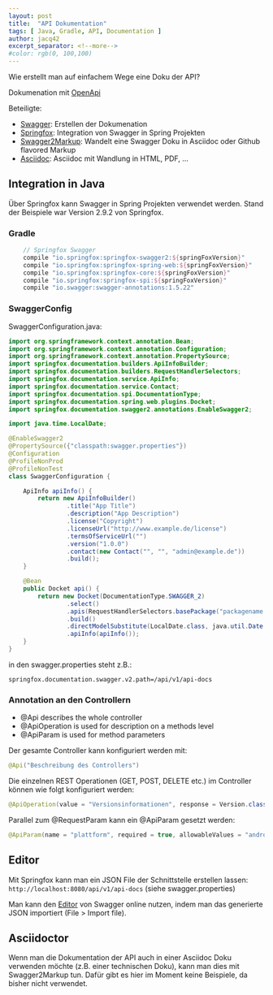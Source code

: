 ```yaml
---
layout: post
title:  "API Dokumentation"
tags: [ Java, Gradle, API, Documentation ]
author: jacq42
excerpt_separator: <!--more-->
#color: rgb(0, 100,100)
---
```


Wie erstellt man auf einfachem Wege eine Doku der API?

<!--more-->
 
Dokumenation mit [OpenApi](https://www.openapis.org/)

Beteiligte: 
* [Swagger](https://swagger.io/): Erstellen der Dokumenation
* [Springfox](https://github.com/springfox/springfox): Integration von Swagger in Spring Projekten
* [Swagger2Markup](https://github.com/Swagger2Markup): Wandelt eine Swagger Doku in Asciidoc oder Github flavored Markup
* [Asciidoc](http://asciidoctor.org/): Asciidoc mit Wandlung in HTML, PDF, ...

## Integration in Java

Über Springfox kann Swagger in Spring Projekten verwendet werden. Stand der Beispiele war Version 2.9.2 von Springfox.

### Gradle 

```groovy
	// Springfox Swagger
    compile "io.springfox:springfox-swagger2:${springFoxVersion}"
    compile "io.springfox:springfox-spring-web:${springFoxVersion}"
    compile "io.springfox:springfox-core:${springFoxVersion}"
    compile "io.springfox:springfox-spi:${springFoxVersion}"
    compile "io.swagger:swagger-annotations:1.5.22"
```

### SwaggerConfig

SwaggerConfiguration.java:

```java
import org.springframework.context.annotation.Bean;
import org.springframework.context.annotation.Configuration;
import org.springframework.context.annotation.PropertySource;
import springfox.documentation.builders.ApiInfoBuilder;
import springfox.documentation.builders.RequestHandlerSelectors;
import springfox.documentation.service.ApiInfo;
import springfox.documentation.service.Contact;
import springfox.documentation.spi.DocumentationType;
import springfox.documentation.spring.web.plugins.Docket;
import springfox.documentation.swagger2.annotations.EnableSwagger2;

import java.time.LocalDate;

@EnableSwagger2
@PropertySource({"classpath:swagger.properties"})
@Configuration
@ProfileNonProd
@ProfileNonTest
class SwaggerConfiguration {

    ApiInfo apiInfo() {
        return new ApiInfoBuilder()
                .title("App Title")
                .description("App Description")
                .license("Copyright")
                .licenseUrl("http://www.example.de/license")
                .termsOfServiceUrl("")
                .version("1.0.0")
                .contact(new Contact("", "", "admin@example.de"))
                .build();
    }

    @Bean
    public Docket api() {
        return new Docket(DocumentationType.SWAGGER_2)
                .select()
                .apis(RequestHandlerSelectors.basePackage("packagename.rest.v1"))
                .build()
                .directModelSubstitute(LocalDate.class, java.util.Date.class)
                .apiInfo(apiInfo());
    }
}
```

in den swagger.properties steht z.B.:
```
springfox.documentation.swagger.v2.path=/api/v1/api-docs
```

### Annotation an den Controllern

* @Api describes the whole controller
* @ApiOperation is used for description on a methods level
* @ApiParam is used for method parameters

Der gesamte Controller kann konfiguriert werden mit:
```java
@Api("Beschreibung des Controllers")
```
Die einzelnen REST Operationen (GET, POST, DELETE etc.) im Controller können wie folgt konfiguriert werden:
```java
@ApiOperation(value = "Versionsinformationen", response = Version.class)
```
Parallel zum @RequestParam kann ein @ApiParam gesetzt werden:
```java
@ApiParam(name = "plattform", required = true, allowableValues = "android,ios")
```

## Editor

Mit Springfox kann man ein JSON File der Schnittstelle erstellen lassen: `http://localhost:8080/api/v1/api-docs` (siehe swagger.properties)

Man kann den [Editor](https://editor.swagger.io/) von Swagger online nutzen, indem man das generierte JSON importiert (File > Import file).

## Asciidoctor

Wenn man die Dokumentation der API auch in einer Asciidoc Doku verwenden möchte (z.B. einer technischen Doku), kann man dies mit Swagger2Markup tun. Dafür gibt es hier im Moment keine Beispiele, da bisher nicht verwendet.